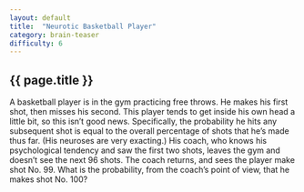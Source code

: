 ```yaml
---
layout: default
title:  "Neurotic Basketball Player"
category: brain-teaser
difficulty: 6
---
```


## {{ page.title }} ##
A basketball player is in the gym practicing free throws. He makes his first shot, then misses his second. This player tends to get inside his own head a little bit, so this isn’t good news. Specifically, the probability he hits any subsequent shot is equal to the overall percentage of shots that he’s made thus far. (His neuroses are very exacting.) His coach, who knows his psychological tendency and saw the first two shots, leaves the gym and doesn’t see the next 96 shots. The coach returns, and sees the player make shot No. 99. What is the probability, from the coach’s point of view, that he makes shot No. 100?


